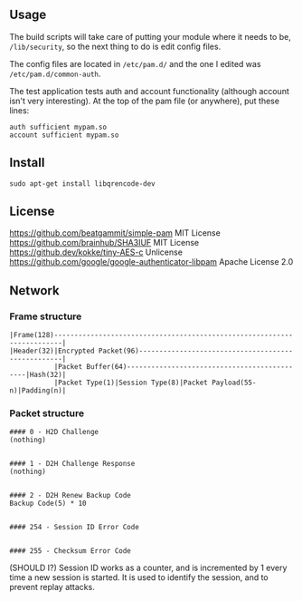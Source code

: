 ## Usage

The build scripts will take care of putting your module where it needs to be, `/lib/security`, so the next thing to do is edit config files.

The config files are located in `/etc/pam.d/` and the one I edited was `/etc/pam.d/common-auth`.

The test application tests auth and account functionality (although account isn't very interesting). At the top of the pam file (or anywhere), put these lines:

	auth sufficient mypam.so
	account sufficient mypam.so

## Install

```
sudo apt-get install libqrencode-dev
````

## License

https://github.com/beatgammit/simple-pam MIT License
https://github.com/brainhub/SHA3IUF MIT License
https://github.dev/kokke/tiny-AES-c Unlicense
https://github.com/google/google-authenticator-libpam Apache License 2.0

## Network

### Frame structure
```
|Frame(128)------------------------------------------------------------------------|
|Header(32)|Encrypted Packet(96)---------------------------------------------------|
           |Packet Buffer(64)---------------------------------------------|Hash(32)|
           |Packet Type(1)|Session Type(8)|Packet Payload(55-n)|Padding(n)|
```

### Packet structure
```
#### 0 - H2D Challenge
(nothing)


#### 1 - D2H Challenge Response
(nothing)


#### 2 - D2H Renew Backup Code
Backup Code(5) * 10


#### 254 - Session ID Error Code


#### 255 - Checksum Error Code

```

(SHOULD I?)
Session ID works as a counter, and is incremented by 1 every time a new session is started. It is used to identify the session, and to prevent replay attacks.
